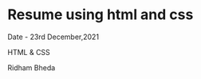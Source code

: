 # Resume using html and css
<!-- First Modification -->
Date - 23rd December,2021

<!-- Language used -->
HTML & CSS

<!-- Owner -->
Ridham Bheda
